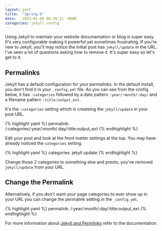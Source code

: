 ```yaml
---
layout: post
title:  "Spring 6"
date:   2023-01-09 08:39:21 -0600
categories: jekyll config
---
```


Using Jekyll to maintain your website documentation or blog is super easy. It's very configurable making it powerful yet sometimes frustrating. If you're new to Jekyll, you'll may notice the initial post has `jekyll/update` in the URL. I've seen a lot of questions asking how to remove it. It's super easy so let's get to it.

## Permalinks
Jekyll has a default configuration for your permalinks. In the default install, you don't find it in your `_config.yml` file. As you can see from the config below, it has `:categories` followed by a date pattern `:year/:month/:day/` and a filename pattern `:title:output_ext`. 

It's the `:categories` setting which is createing the `jekyll/update` in your post URL. 

{% highlight yaml %}
permalink: /:categories/:year/:month/:day/:title:output_ext
{% endhighlight %}

Edit your post and look at the front matter settings at the top. You may have already noticed the `categories` setting.

{% highlight yaml %}
categories: jekyll update
{% endhighlight %}

Change those 2 categories to something else and presto, you've removed `jekyll/update` from your URL. 

## Change the Permalink
Alternatively, if you don't want your page categories to ever show up in your URL you can change the permalink setting in the `_config.yml`. 


{% highlight yaml %}
permalink: /:year/:month/:day/:title:output_ext
{% endhighlight %}

For more information about [Jekyll and Permlinks](https://jekyllrb.com/docs/permalinks/) refer to the documentation. 